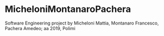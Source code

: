 # MicheloniMontanaroPachera
Software Engineering project by Micheloni Mattia, Montanaro Francesco, Pachera Amedeo; aa 2019, Polimi
